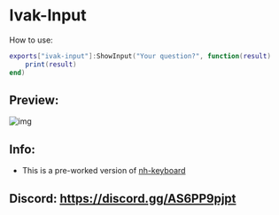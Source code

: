 # Ivak-Input
How to use:
```lua
exports["ivak-input"]:ShowInput("Your question?", function(result)
    print(result)
end)
```

## Preview:
![img](https://cdn.discordapp.com/attachments/919158811787395112/1035974574304661594/Screenshot_38.png)

## Info:
- This is a pre-worked version of [nh-keyboard](https://github.com/whooith/nh-keyboard)

## Discord: https://discord.gg/AS6PP9pjpt